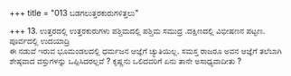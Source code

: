 +++
title = "013 ಬಡಗಲುತ್ತರಕುರುಗಳಿತ್ತಲು"

+++
13. ಉತ್ತರದಲ್ಲಿ ಉತ್ತರಕುರುಗಳು ಪಶ್ಚಿಮದಲ್ಲಿ ಪಶ್ಚಿಮ ಸಮುದ್ರ .ದಕ್ಷಿಣದಲ್ಲಿ ವಿಭೀಷಣನ ಪಟ್ಟಣ. ಪೂರ್ವದಲ್ಲಿ ಉದಯಾದ್ರಿ   
ಈ ನಡುವೆ ಇರುವ ಭೂಮಂಡಲದಲ್ಲಿ ಧರ್ಮಜನ ಆಜ್ಞೆಗೆ ಚ್ಯುತಿಯಿಲ್ಲ. ಸಮಸ್ತ ರಾಜರೂ ಅವನ ಆಜ್ಞೆಗೆ ತಲೆಬಾಗಿ   
ಶೇಷ್ಠವಾದ ವಸ್ತುಗಳನ್ನು ಒಪ್ಪಿಸಿದರಲ್ಲವೆ ? ಕೃಷ್ಣನು ಒಲಿದವರಿಗೆ ಏನು ತಾನೇ ಅಸಾಧ್ಯವಾದೀತು ?